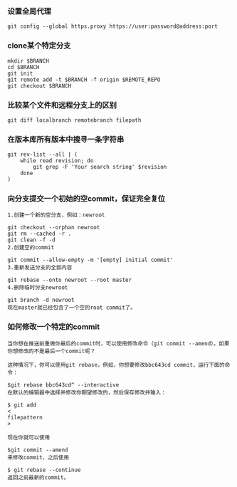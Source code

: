 
### 设置全局代理

```git
git config --global https.proxy https://user:password@address:port 
```

### clone某个特定分支

```git
mkdir $BRANCH 
cd $BRANCH 
git init 
git remote add -t $BRANCH -f origin $REMOTE_REPO 
git checkout $BRANCH 
```

### 比较某个文件和远程分支上的区别

```git
git diff localbranch remotebranch filepath 
```

### 在版本库所有版本中搜寻一条字符串

```git
git rev-list --all | ( 
    while read revision; do 
        git grep -F 'Your search string' $revision 
    done 
) 
```

### 向分支提交一个初始的空commit，保证完全复位

```git
1.创建一个新的空分支，例如：newroot

git checkout --orphan newroot 
git rm --cached -r . 
git clean -f -d 
2.创建空的commit

git commit --allow-empty -m '[empty] initial commit' 
3.重新发送分支的全部内容

git rebase --onto newroot --root master 
4.删除临时分支newroot

git branch -d newroot 
现在master就已经包含了一个空的root commit了。
```

### 如何修改一个特定的commit

```git
当你想在推送前重做你最后的commit时，可以使用修改命令（git commit --amend）。如果你想修改的不是最后一个commit呢？

这种情况下，你可以使用git rebase，例如，你想要修改bbc643cd commit，运行下面的命令：

$git rebase bbc643cd^ --interactive  
在默认的编辑器中选择并修改你期望修改的，然后保存修改并输入：

$ git add 
<
filepattern
>
  
现在你就可以使用

$git commit --amend 
来修改commit，之后使用

$ git rebase --continue  
返回之前最新的commit。
```
